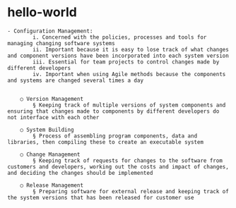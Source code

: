 # hello-world

	- Configuration Management:
			i. Concerned with the policies, processes and tools for managing changing software systems
			ii. Important because it is easy to lose track of what changes and component versions have been incorporated into each system version
			iii. Essential for team projects to control changes made by different developers
			iv. Important when using Agile methods because the components and systems are changed several times a day
			

		○ Version Management
			§ Keeping track of multiple versions of system components and ensuring that changes made to components by different developers do not interface with each other

		○ System Building
			§ Process of assembling program components, data and libraries, then compiling these to create an executable system

		○ Change Management
			§ Keeping track of requests for changes to the software from customers and developers, working out the costs and impact of changes, and deciding the changes should be implemented

		○ Release Management
			§ Preparing software for external release and keeping track of the system versions that has been released for customer use
